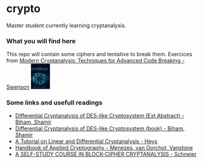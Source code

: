 # crypto

Master student currently learning cryptanalysis.

### What you will find here

This repo will contain some ciphers and tentative to break them. Exercices from [Modern Cryptanalysis: Techniques for Advanced Code Breaking - Swenson](http://eu.wiley.com/WileyCDA/WileyTitle/productCd-047013593X.html)
<img src="img/moderncrypto.jpg" width="50px">

### Some links and usefull readings
* [Differential Cryptanalysis of DES-like Cryptosystem (Ext Abstract) - Biham, Shamir](http://link.springer.com/chapter/10.1007%2F3-540-38424-3_1)
* [Differential Cryptanalysis of DES-like Cryptosystem (book) - Biham, Shamir](http://www.cs.bilkent.edu.tr/~selcuk/teaching/cs519/Biham-DC.pdf)
* [A Tutorial on Linear and Differential Cryptanalysis - Heys](http://www.engr.mun.ca/~howard/PAPERS/ldc_tutorial.pdf)
* [Handbook of Applied Cryptography - Menezes, van Oorchot, Vanstone](http://cacr.uwaterloo.ca/hac/)
* [A SELF-STUDY COURSE IN BLOCK-CIPHER CRYPTANALYSIS - Schneier](https://www.schneier.com/cryptography/paperfiles/paper-self-study.pdf)